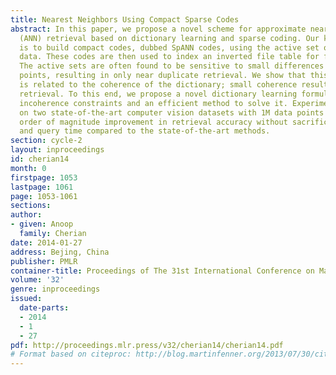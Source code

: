 ```yaml
---
title: Nearest Neighbors Using Compact Sparse Codes
abstract: In this paper, we propose a novel scheme for approximate nearest neighbor
  (ANN) retrieval based on dictionary learning and sparse coding. Our key innovation
  is to build compact codes, dubbed SpANN codes, using the active set of sparse coded
  data. These codes are then used to index an inverted file table for fast retrieval.
  The active sets are often found to be sensitive to small differences among data
  points, resulting in only near duplicate retrieval. We show that this sensitivity
  is related to the coherence of the dictionary; small coherence resulting in better
  retrieval. To this end, we propose a novel dictionary learning formulation with
  incoherence constraints and an efficient method to solve it. Experiments are conducted
  on two state-of-the-art computer vision datasets with 1M data points and show an
  order of magnitude improvement in retrieval accuracy without sacrificing memory
  and query time compared to the state-of-the-art methods.
section: cycle-2
layout: inproceedings
id: cherian14
month: 0
firstpage: 1053
lastpage: 1061
page: 1053-1061
sections: 
author:
- given: Anoop
  family: Cherian
date: 2014-01-27
address: Bejing, China
publisher: PMLR
container-title: Proceedings of The 31st International Conference on Machine Learning
volume: '32'
genre: inproceedings
issued:
  date-parts:
  - 2014
  - 1
  - 27
pdf: http://proceedings.mlr.press/v32/cherian14/cherian14.pdf
# Format based on citeproc: http://blog.martinfenner.org/2013/07/30/citeproc-yaml-for-bibliographies/
---
```

